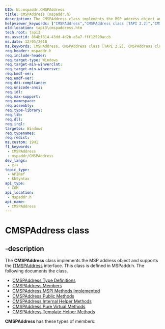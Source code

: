 ```yaml
---
UID: NL:mspaddr.CMSPAddress
title: CMSPAddress (mspaddr.h)
description: The CMSPAddress class implements the MSP address object and supports the ITMSPAddress interface. This class is defined in MSPaddr.h. The following documents the class.
helpviewer_keywords: ["CMSPAddress","CMSPAddress class [TAPI 2.2]","CMSPAddress class [TAPI 2.2]","described","_tapi3_cmspaddress","mspaddr/CMSPAddress","tapi3.cmspaddress"]
old-location: tapi3\cmspaddress.htm
tech.root: tapi3
ms.assetid: 864bf814-43dd-4d2b-a5a7-fff12520accb
ms.date: 12/05/2018
ms.keywords: CMSPAddress, CMSPAddress class [TAPI 2.2], CMSPAddress class [TAPI 2.2],described, _tapi3_cmspaddress, mspaddr/CMSPAddress, tapi3.cmspaddress
req.header: mspaddr.h
req.include-header: 
req.target-type: Windows
req.target-min-winverclnt: 
req.target-min-winversvr: 
req.kmdf-ver: 
req.umdf-ver: 
req.ddi-compliance: 
req.unicode-ansi: 
req.idl: 
req.max-support: 
req.namespace: 
req.assembly: 
req.type-library: 
req.lib: 
req.dll: 
req.irql: 
targetos: Windows
req.typenames: 
req.redist: 
ms.custom: 19H1
f1_keywords:
 - CMSPAddress
 - mspaddr/CMSPAddress
dev_langs:
 - c++
topic_type:
 - APIRef
 - kbSyntax
api_type:
 - COM
api_location:
 - Mspaddr.h
api_name:
 - CMSPAddress
---
```


# CMSPAddress class


## -description

The 
<b>CMSPAddress</b> class implements the MSP address object and supports the 
<a href="/windows/desktop/api/msp/nn-msp-itmspaddress">ITMSPAddress</a> interface. This class is defined in MSPaddr.h. The following documents the class.
<ul>
<li>
<a href="/windows/desktop/Tapi/cmspaddress-type-definitions">CMSPAddress Type Definitions</a>
</li>
<li>
<a href="/windows/desktop/Tapi/cmspaddress-members">CMSPAddress Members</a>
</li>
<li>
<a href="/windows/desktop/Tapi/cmspaddress-mspi-methods-implemented">CMSPAddress MSPI Methods Implemented</a>
</li>
<li>
<a href="/windows/desktop/Tapi/cmspaddress-public-methods">CMSPAddress Public Methods</a>
</li>
<li>
<a href="/windows/desktop/Tapi/cmspaddress-internal-helper-methods">CMSPAddress Internal Helper Methods</a>
</li>
<li>
<a href="/windows/desktop/Tapi/cmspaddress-pure-virtual-methods">CMSPAddress Pure Virtual Methods</a>
</li>
<li>
<a href="/windows/desktop/Tapi/cmspaddress-template-helper-methods">CMSPAddress Template Helper Methods</a>
</li>
</ul><b xmlns:loc="http://microsoft.com/wdcml/l10n">CMSPAddress</b> has these types of members: